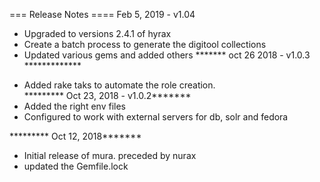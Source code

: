 === Release Notes ====
Feb 5, 2019 - v1.04
* Upgraded to versions 2.4.1 of hyrax
* Create a batch process to generate the digitool collections
* Updated various gems and added others
******* oct 26 2018 - v1.0.3 *************
- Added rake taks to automate the role creation.  
********* Oct 23, 2018 - v1.0.2*******
- Added the right env files
- Configured to work with external servers for db, solr and fedora

********* Oct 12, 2018*******
- Initial release of mura. preceded by nurax
- updated the Gemfile.lock

